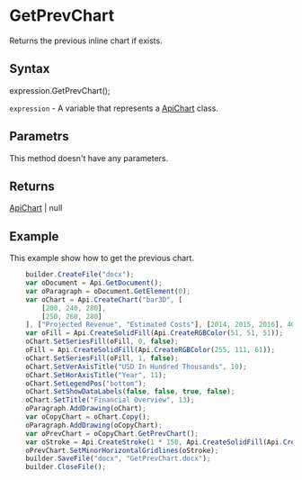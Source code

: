# GetPrevChart

Returns the previous inline chart if exists.

## Syntax

expression.GetPrevChart();

`expression` - A variable that represents a [ApiChart](../ApiChart.md) class.

## Parametrs

This method doesn't have any parameters.

## Returns

[ApiChart](../ApiChart.md) &#124; null

## Example

This example show how to get the previous chart.

```javascript
	builder.CreateFile("docx");
	var oDocument = Api.GetDocument();
	var oParagraph = oDocument.GetElement(0);
	var oChart = Api.CreateChart("bar3D", [
		[200, 240, 280],
		[250, 260, 280]
	], ["Projected Revenue", "Estimated Costs"], [2014, 2015, 2016], 4051300, 2347595, 24);
	var oFill = Api.CreateSolidFill(Api.CreateRGBColor(51, 51, 51));
	oChart.SetSeriesFill(oFill, 0, false);
	oFill = Api.CreateSolidFill(Api.CreateRGBColor(255, 111, 61));
	oChart.SetSeriesFill(oFill, 1, false);
	oChart.SetVerAxisTitle("USD In Hundred Thousands", 10);
	oChart.SetHorAxisTitle("Year", 11);
	oChart.SetLegendPos("bottom");
	oChart.SetShowDataLabels(false, false, true, false);
	oChart.SetTitle("Financial Overview", 13);
	oParagraph.AddDrawing(oChart);
	var oCopyChart = oChart.Copy();
	oParagraph.AddDrawing(oCopyChart);
	var oPrevChart = oCopyChart.GetPrevChart();
	var oStroke = Api.CreateStroke(1 * 150, Api.CreateSolidFill(Api.CreateRGBColor(255, 111, 61)));
	oPrevChart.SetMinorHorizontalGridlines(oStroke);
	builder.SaveFile("docx", "GetPrevChart.docx");
	builder.CloseFile();
```